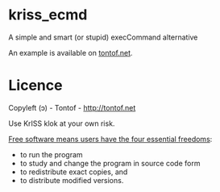 # kriss_ecmd
A simple and smart (or stupid) execCommand alternative

An example is available on [tontof.net](https://tontof.net/ecmd).

Licence
=======
Copyleft (ɔ) - Tontof - http://tontof.net

Use KrISS klok at your own risk.

[Free software means users have the four essential freedoms](http://www.gnu.org/philosophy/philosophy.html):
* to run the program
* to study and change the program in source code form
* to redistribute exact copies, and
* to distribute modified versions.
